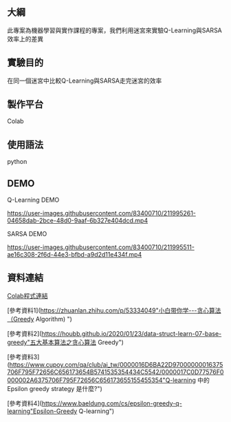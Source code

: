 大綱
---
此專案為機器學習與實作課程的專案，我們利用迷宮來實驗Q-Learning與SARSA效率上的差異

實驗目的
---
在同一個迷宮中比較Q-Learning與SARSA走完迷宮的效率

製作平台
---
Colab

使用語法
---
python

DEMO
---

Q-Learning DEMO

https://user-images.githubusercontent.com/83400710/211995261-04658dab-2bce-48d0-9aaf-6b327e404dcd.mp4

SARSA DEMO



https://user-images.githubusercontent.com/83400710/211995511-ae16c308-2f6d-44e3-bfbd-a9d2d11e434f.mp4




資料連結
---
[Colab程式連結](https://colab.research.google.com/drive/1nEG9NBgzJjY7bzKPeyPCDLDIFAwj1J9x?authuser=0)

[參考資料1](https://zhuanlan.zhihu.com/p/53334049"小白带你学---贪心算法（Greedy Algorithm)
")  

[參考資料2](https://houbb.github.io/2020/01/23/data-struct-learn-07-base-greedy"五大基本算法之贪心算法 Greedy")  

[參考資料3](https://www.cupoy.com/qa/club/ai_tw/0000016D6BA22D97000000016375706F795F72656C656173654B5741535354434C5542/0000017C0D77576F0000002A6375706F795F72656C656173655155455354"Q-learning 中的Epsilon greedy strategy 是什麼?")

[參考資料4](https://www.baeldung.com/cs/epsilon-greedy-q-learning"Epsilon-Greedy Q-learning")
